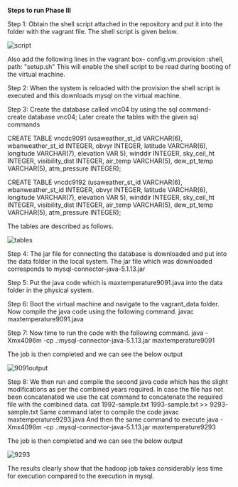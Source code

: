 **Steps to run Phase III**

Step 1: Obtain the shell script attached in the repository and put it into the folder with the vagrant file. The shell script is given below. 

![script](https://github.com/illinoistech-itm/vchandrasekaran/blob/master/ITMD-521/Images/shellscriptweek04.PNG)

Also add the following lines in the vagrant box-
config.vm.provision :shell, path: "setup.sh"
This will enable the shell script to be read during booting of the virtual machine. 

Step 2: When the system is reloaded with the provision the shell script is executed and this downloads mysql on the virtual machine. 

Step 3: Create the database called vnc04 by using the sql command- create database vnc04; Later create the tables with the given sql commands

CREATE TABLE vncdc9091 (usaweather_st_id VARCHAR(6), wbanweather_st_id INTEGER, obvyr INTEGER, latitude VARCHAR(6), longitude VARCHAR(7), elevation VAR
5), winddir INTEGER, sky_ceil_ht INTEGER, visibility_dist INTEGER, air_temp VARCHAR(5), dew_pt_temp VARCHAR(5), atm_pressure INTEGER);

CREATE TABLE vncdc9192 (usaweather_st_id VARCHAR(6), wbanweather_st_id INTEGER, obvyr INTEGER, latitude VARCHAR(6), longitude VARCHAR(7), elevation VAR
5), winddir INTEGER, sky_ceil_ht INTEGER, visibility_dist INTEGER, air_temp VARCHAR(5), dew_pt_temp VARCHAR(5), atm_pressure INTEGER);

The tables are described as follows.

![tables](https://github.com/illinoistech-itm/vchandrasekaran/blob/master/ITMD-521/Images/week04tables.PNG)

Step 4: The jar file for connecting the database is downloaded and put into the data folder in the local system. The jar file which was downloaded corresponds to mysql-connector-java-5.1.13.jar

Step 5: Put the java code which is maxtemperature9091.java into the data folder in the physical system. 

Step 6: Boot the virtual machine and navigate to the vagrant_data folder. Now compile the java code using the following command. 
javac maxtemperature9091.java

Step 7: Now time to run the code with the following command.
java -Xmx4096m -cp .:mysql-connector-java-5.1.13.jar maxtemperature9091

The job is then completed and we can see the below output

![9091output](https://github.com/illinoistech-itm/vchandrasekaran/blob/master/ITMD-521/Images/9091output.PNG)

Step 8: We then run and compile the second java code which has the slight modifications as per the combined years required. In case the file has not been concatenated we use the cat command to concatenate the required file with the combined data. 
cat 1992-sample.txt 1993-sample.txt >> 9293-sample.txt
Same command later to compile the code
javac maxtemperature9293.java
And then the same command to execute 
java -Xmx4096m -cp .:mysql-connector-java-5.1.13.jar maxtemperature9293

The job is then completed and we can see the below output

![9293](https://github.com/illinoistech-itm/vchandrasekaran/blob/master/ITMD-521/Images/9293output.PNG)

The results clearly show that the hadoop job takes considerably less time for execution compared to the execution in mysql. 